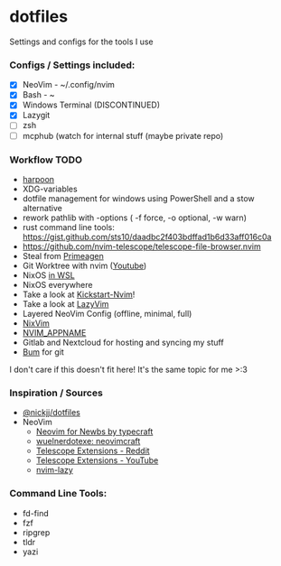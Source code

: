 # dotfiles

Settings and configs for the tools I use

### Configs / Settings included:

- [x] NeoVim - ~/.config/nvim
- [x] Bash - ~
- [x] Windows Terminal (DISCONTINUED)
- [x] Lazygit
- [ ] zsh
- [ ] mcphub (watch for internal stuff (maybe private repo)

### Workflow TODO
- [harpoon](https://github.com/ThePrimeagen/harpoon/tree/harpoon2)
- XDG-variables
- dotfile management for windows using PowerShell and a stow alternative
- rework pathlib with -options ( -f force, -o optional, -w warn)
- rust command line tools: https://gist.github.com/sts10/daadbc2f403bdffad1b6d33aff016c0a
- https://github.com/nvim-telescope/telescope-file-browser.nvim
- Steal from [Primeagen](https://github.com/ThePrimeagen/.dotfiles)
- Git Worktree with nvim ([Youtube](https://www.youtube.com/watch?v=2uEqYw-N8uE))
- NixOS [in WSL](https://nix-community.github.io/NixOS-WSL/)
- NixOS everywhere
- Take a look at [Kickstart-Nvim](https://github.com/dam9000/kickstart-modular.nvim)!
- Take a look at [LazyVim](https://www.lazyvim.org/)
- Layered NeoVim Config (offline, minimal, full)
- [NixVim](https://github.com/nix-community/nixvim)
- [NVIM_APPNAME](https://neovim.io/doc/user/starting.html#%24NVIM_APPNAME)
- Gitlab and Nextcloud for hosting and syncing my stuff
- [Bum](https://gitlab.com/waterkip/bum) for git

I don't care if this doesn't fit here! It's the same topic for me >:3

### Inspiration / Sources

- [@nickjj/dotfiles](https://github.com/nickjj/dotfiles/)
- NeoVim
  - [Neovim for Newbs by typecraft](https://www.youtube.com/playlist?list=PLsz00TDipIffreIaUNk64KxTIkQaGguqn)
  - [wuelnerdotexe: neovimcraft](https://neovimcraft.com/plugin/wuelnerdotexe/nvim/)
  - [Telescope Extensions - Reddit](https://www.reddit.com/r/neovim/comments/1fwp13l/neovim_telescope_extensions/?tl=de)
  - [Telescope Extensions - YouTube](https://www.youtube.com/watch?v=3RJ05hj23Vg)
  - [nvim-lazy](https://github.com/slydragonn/nvim-lazy)

### Command Line Tools:

- fd-find
- fzf
- ripgrep
- tldr
- yazi
